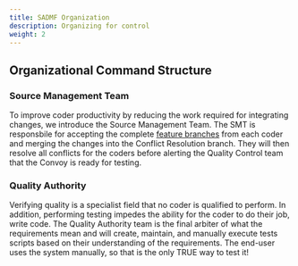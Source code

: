 ```yaml
---
title: SADMF Organization
description: Organizing for control
weight: 2
---
```


## Organizational Command Structure

### Source Management Team

To improve coder productivity by reducing the work required for integrating changes, we introduce the Source Management Team. The SMT is responsbile for accepting the complete [feature branches](../practices/#fractal-based-development) from each coder and merging the changes into the Conflict Resolution branch. They will then resolve all conflicts for the coders before alerting the Quality Control team that the Convoy is ready for testing.

### Quality Authority

Verifying quality is a specialist field that no coder is qualified to perform. In addition, performing testing impedes the ability for the coder to do their job, write code. The Quality Authority team is the final arbiter of what the requirements mean and will create, maintain, and manually execute tests scripts based on their understanding of the requirements. The end-user uses the system manually, so that is the only TRUE way to test it!